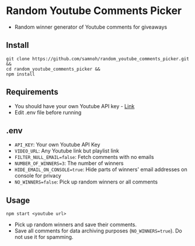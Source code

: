 # Random Youtube Comments Picker

- Random winner generator of Youtube comments for giveaways

## Install

```Shell
git clone https://github.com/samnoh/random_youtube_comments_picker.git &&
cd random_youtube_comments_picker &&
npm install
```

## Requirements

- You should have your own Youtube API key - [Link](https://developers.google.com/youtube/v3/getting-started)
- Edit .env file before running

## .env

- `API_KEY`: Your own Youtube API Key
- `VIDEO_URL`: Any Youtube link but playlist link
- `FILTER_NULL_EMAIL=false`: Fetch comments with no emails
- `NUMBER_OF_WINNERS=3`: The number of winners
- `HIDE_EMAIL_ON_CONSOLE=true`: Hide parts of winners' email addresses on console for privacy
- `NO_WINNERS=false`: Pick up random winners or all comments

## Usage

```Shell
npm start <youtube url>
```

- Pick up random winners and save their comments.
- Save all comments for data archiving purposes (`NO_WINNERS=true`). Do not use it for spamming.
